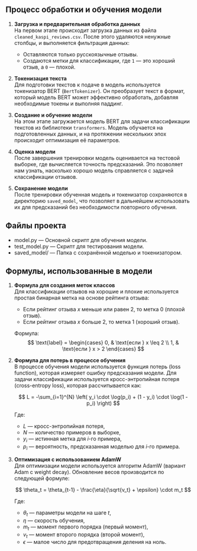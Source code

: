 ## Процесс обработки и обучения модели

1. **Загрузка и предварительная обработка данных**  
   На первом этапе происходит загрузка данных из файла `cleaned_kaspi_reviews.csv`. После этого удаляются ненужные столбцы, и выполняется фильтрация данных: 
   - Оставляются только русскоязычные отзывы.
   - Создаются метки для классификации, где `1` — это хороший отзыв, а `0` — плохой.

2. **Токенизация текста**  
   Для подготовки текстов к подаче в модель используется токенизатор BERT (`BertTokenizer`). Он преобразует текст в формат, который модель BERT может эффективно обработать, добавляя необходимые токены и выполняя паддинг.

3. **Создание и обучение модели**  
   На этом этапе загружается модель BERT для задачи классификации текстов из библиотеки `transformers`. Модель обучается на подготовленных данных, и на протяжении нескольких эпох происходит оптимизация её параметров.

4. **Оценка модели**  
   После завершения тренировки модель оценивается на тестовой выборке, где вычисляется точность предсказаний. Это позволяет нам узнать, насколько хорошо модель справляется с задачей классификации отзывов.

5. **Сохранение модели**  
   После тренировки обученная модель и токенизатор сохраняются в директорию `saved_model`, что позволяет в дальнейшем использовать их для предсказаний без необходимости повторного обучения.


## Файлы проекта

- model.py — Основной скрипт для обучения модели.
- test_model.py — Скрипт для тестирования модели.
- saved_model/ — Папка с сохранённой моделью и токенизатором.


## Формулы, использованные в модели

1. **Формула для создания меток классов**  
   Для классификации отзывов на хорошие и плохие используется простая бинарная метка на основе рейтинга отзыва:

   - Если рейтинг отзыва $x$ меньше или равен 2, то метка $0$ (плохой отзыв).
   - Если рейтинг отзыва $x$ больше 2, то метка $1$ (хороший отзыв).

   Формула:
   $$
   \text{label} = 
   \begin{cases}
   0, & \text{если } x \leq 2 \\
   1, & \text{если } x > 2
   \end{cases}
   $$

2. **Формула для потерь в процессе обучения**  
   В процессе обучения модели используется функция потерь (loss function), которая измеряет ошибку предсказания модели. Для задачи классификации используется кросс-энтропийная потеря (cross-entropy loss), которая рассчитывается как:

   $$
   L = -\sum_{i=1}^{N} \left( y_i \cdot \log(p_i) + (1 - y_i) \cdot \log(1 - p_i) \right)
   $$

   Где:
   - $L$ — кросс-энтропийная потеря,
   - $N$ — количество примеров в выборке,
   - $y_i$ — истинная метка для $i$-го примера,
   - $p_i$ — вероятность, предсказанная моделью для $i$-го примера.

3. **Оптимизация с использованием AdamW**  
   Для оптимизации модели используется алгоритм AdamW (вариант Adam с weight decay). Обновление весов производится по следующей формуле:

   $$
   \theta_t = \theta_{t-1} - \frac{\eta}{\sqrt{v_t} + \epsilon} \cdot m_t
   $$

   Где:
   - $\theta_t$ — параметры модели на шаге $t$,
   - $\eta$ — скорость обучения,
   - $m_t$ — момент первого порядка (первый момент),
   - $v_t$ — момент второго порядка (второй момент),
   - $\epsilon$ — малое число для предотвращения деления на ноль.




